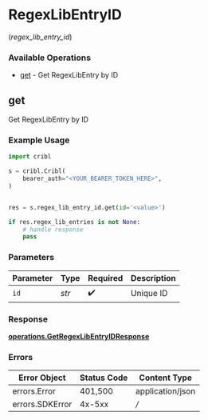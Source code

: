 # RegexLibEntryID
(*regex_lib_entry_id*)

### Available Operations

* [get](#get) - Get RegexLibEntry by ID

## get

Get RegexLibEntry by ID

### Example Usage

```python
import cribl

s = cribl.Cribl(
    bearer_auth="<YOUR_BEARER_TOKEN_HERE>",
)


res = s.regex_lib_entry_id.get(id='<value>')

if res.regex_lib_entries is not None:
    # handle response
    pass
```

### Parameters

| Parameter          | Type               | Required           | Description        |
| ------------------ | ------------------ | ------------------ | ------------------ |
| `id`               | *str*              | :heavy_check_mark: | Unique ID          |


### Response

**[operations.GetRegexLibEntryIDResponse](../../models/operations/getregexlibentryidresponse.md)**
### Errors

| Error Object     | Status Code      | Content Type     |
| ---------------- | ---------------- | ---------------- |
| errors.Error     | 401,500          | application/json |
| errors.SDKError  | 4x-5xx           | */*              |
